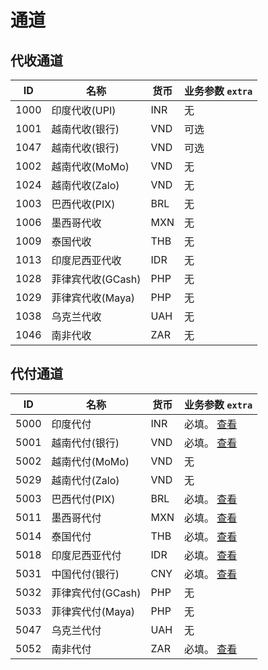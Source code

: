 # 通道

## 代收通道

| ID   | 名称              | 货币 | 业务参数 `extra` |
| ---- | ----------------- | ---- | ---------------- |
| 1000 | 印度代收(UPI)     | INR  | 无               |
| 1001 | 越南代收(银行)    | VND  | 可选             |
| 1047 | 越南代收(银行)    | VND  | 可选             |
| 1002 | 越南代收(MoMo)    | VND  | 无               |
| 1024 | 越南代收(Zalo)    | VND  | 无               |
| 1003 | 巴西代收(PIX)     | BRL  | 无               |
| 1006 | 墨西哥代收        | MXN  | 无               |
| 1009 | 泰国代收          | THB  | 无               |
| 1013 | 印度尼西亚代收    | IDR  | 无               |
| 1028 | 菲律宾代收(GCash) | PHP  | 无               |
| 1029 | 菲律宾代收(Maya)  | PHP  | 无               |
| 1038 | 乌克兰代收        | UAH  | 无               |
| 1046 | 南非代收          | ZAR  | 无               |

## 代付通道

| ID   | 名称              | 货币 | 业务参数 `extra`                                      |
| ---- | ----------------- | ---- | ----------------------------------------------------- |
| 5000 | 印度代付          | INR  | 必填。 [查看](/zh/reference/india.md#业务参数)        |
| 5001 | 越南代付(银行)    | VND  | 必填。 [查看](/zh/reference/vietnam.md#业务参数)      |
| 5002 | 越南代付(MoMo)    | VND  | 无                                                    |
| 5029 | 越南代付(Zalo)    | VND  | 无                                                    |
| 5003 | 巴西代付(PIX)     | BRL  | 必填。 [查看](/zh/reference/brazil.md#业务参数)       |
| 5011 | 墨西哥代付        | MXN  | 必填。 [查看](/zh/reference/mexico.md#业务参数)       |
| 5014 | 泰国代付          | THB  | 必填。 [查看](/zh/reference/thailand.md#业务参数)     |
| 5018 | 印度尼西亚代付    | IDR  | 必填。 [查看](/zh/reference/indonesia.md#业务参数)    |
| 5031 | 中国代付(银行)    | CNY  | 必填。 [查看](/zh/reference/china.md#业务参数)        |
| 5032 | 菲律宾代付(GCash) | PHP  | 无                                                    |
| 5033 | 菲律宾代付(Maya)  | PHP  | 无                                                    |
| 5047 | 乌克兰代付        | UAH  | 无                                                    |
| 5052 | 南非代付          | ZAR  | 必填。 [查看](/zh/reference/south-africa.md#业务参数) |
